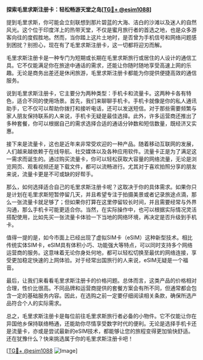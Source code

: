 **探索毛里求斯注册卡：轻松畅游天堂之岛[[TG💪+ @esim1088](https://t.me/s/esim1088)]**

提到毛里求斯，你可能会立刻联想到那片碧蓝的大海、洁白的沙滩以及迷人的自然风光。这个位于印度洋上的热带天堂，不仅是蜜月旅行者的首选之地，也是众多游客向往的度假胜地。然而，当你踏上这片土地时，是否曾为手机信号和网络问题感到困扰？别担心，现在有了毛里求斯注册卡，这一切都将迎刃而解。

毛里求斯注册卡是一种专门为短期或长期在毛里求斯旅行或居住的人设计的通信工具。它不仅能满足你在旅途中通话的需求，还能让你随时随地享受高速上网的乐趣。无论是商务出差还是休闲旅游，毛里求斯注册卡都能为你提供便捷高效的通信服务。

说到毛里求斯注册卡，它主要分为两种类型：手机卡和流量卡。这两种卡各有特色，适合不同的使用场景。首先，我们来聊聊手机卡。手机卡就像是你的私人通讯助手，它不仅可以帮助你拨打和接听电话，还可以发送短信。对于那些需要频繁与家人朋友保持联系的人来说，手机卡无疑是最佳选择。此外，许多运营商还推出了多种套餐，你可以根据自己的需求选择合适的通话分钟数和短信数量，既经济又实惠。

接下来是流量卡，这也是近年来非常受欢迎的一种产品。随着移动互联网的发展，人们越来越依赖于在线导航、社交媒体以及各种应用软件。流量卡正是为了满足这一需求而诞生的。通过购买流量卡，你可以轻松获取大容量的网络流量，无论是浏览网页、观看视频还是下载文件，都可以流畅进行。尤其对于喜欢拍照分享的朋友来说，流量卡更是不可或缺的好帮手。

那么，如何选择适合自己的毛里求斯注册卡呢？这取决于你的具体需求。如果你只是计划在毛里求斯短暂停留几天，并且希望专注于拍摄美景或者记录旅途点滴，那么一张流量卡就足够了；但如果你打算在这里停留较长时间，并且需要经常与外界沟通，那么手机卡可能更适合你。当然，在实际操作中，也可以根据实际情况灵活搭配使用，比如先买一张流量卡体验一下当地的网络环境，再决定是否升级到手机卡。

值得一提的是，如今市面上已经出现了虚拟SIM卡（eSIM）这种新型技术。相比传统实体SIM卡，eSIM具有体积小巧、功能强大等特点，可以同时支持多个网络运营商的服务。这意味着无论你身处何地，都可以轻松切换至最优的网络连接，享受更加稳定快速的上网体验。对于经常出国旅行的人来说，eSIM无疑是一个福音。

最后，让我们来看看毛里求斯注册卡的价格问题。总体而言，这类产品的价格相对合理，性价比很高。不同品牌和运营商提供的套餐方案会有所不同，但通常都会包含一定的基础服务内容。因此，在选购之前一定要仔细阅读相关条款，确保所选产品符合个人的实际需求。

总之，毛里求斯注册卡是每位前往毛里求斯旅行者必备的小物件。它不仅能让你在异国他乡保持联络畅通，还能助你尽情享受数字时代的便利。无论是选择手机卡还是流量卡，亦或是尝试最新的eSIM技术，都能够让您的旅程变得更加愉快舒适。还在犹豫什么？快来挑选属于你的毛里求斯注册卡吧！

[[TG💪+ @esim1088](https://t.me/s/esim1088) ![Image](https://i.postimg.cc/4NQfJmqS/Snipaste-2025-05-13-00-14-12.png)]